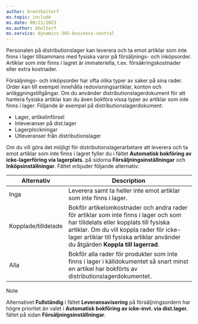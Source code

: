 ```yaml
---
author: brentholtorf
ms.topic: include
ms.date: 09/21/2023
ms.author: bholtorf
ms.service: dynamics-365-business-central
---
```


Personalen på distributionslager kan leverera och ta emot artiklar som inte finns i lager tillsammans med fysiska varor på försäljnings- och inköpsorder. Artiklar som inte finns i lagret är immateriella, t.ex. försäkringskostnader eller extra kostnader.

Försäljnings- och inköpsorder har ofta olika typer av saker på sina rader. Order kan till exempel innehålla redovisningsartiklar, konton och anläggningstillgångar. Om du använder distributionslagerdokument för att hantera fysiska artiklar kan du även bokföra vissa typer av artiklar som inte finns i lager. Följande är exempel på distributionslagerdokument:

* Lager, artikelinförsel
* Inleveranser på dist.lager
* Lagerplockningar
* Utleveranser från distributionslager

Om du vill göra det möjligt för distributionslagerarbetare att leverera och ta emot artiklar som inte finns i lagret fyller du i fältet **Automatisk bokföring av icke-lagerföring via lagerplats.** på sidorna **Försäljningsinställningar** och **Inköpsinställningar**. Fältet erbjuder följande alternativ:

|Alternativ  |Description  |
|---------|---------|
|Inga     |Leverera samt ta heller inte emot artiklar som inte finns i lager.         |
|Kopplade/tilldelade     | Bokför artikelomkostnader och andra rader för artiklar som inte finns i lager och som har tilldelats eller kopplats till fysiska artiklar. Om du vill koppla rader för icke-lager artiklar till fysiska artiklar använder du åtgärden **Koppla till lagerrad**.        |
|Alla     | Bokför alla rader för produkter som inte finns i lager i källdokumentet så snart minst en artikel har bokförts av distributionslagerdokumentet.        |

> [!NOTE]
> Alternativet **Fullständig** i fältet **Leveransavisering** på försäljningsordern har högre prioritet än valet i **Automatisk bokföring av icke-invt. via dist.lager.** fältet på sidan **Försäljningsinställningar**.